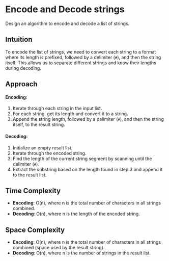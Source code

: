 # Encode and Decode strings 
Design an algorithm to encode and decode a list of strings.

## Intuition
To encode the list of strings, we need to convert each string to a format where its length is prefixed, followed by a delimiter (`#`), and then the string itself. This allows us to separate different strings and know their lengths during decoding.

## Approach
#### Encoding:
1. Iterate through each string in the input list.
2. For each string, get its length and convert it to a string.
3. Append the string length, followed by a delimiter (`#`), and then the string itself, to the result string.

#### Decoding:
1. Initialize an empty result list.
2. Iterate through the encoded string.
3. Find the length of the current string segment by scanning until the delimiter (`#`).
4. Extract the substring based on the length found in step 3 and append it to the result list.

## Time Complexity
- **Encoding**: O(n), where n is the total number of characters in all strings combined.
- **Decoding**: O(n), where n is the length of the encoded string.

## Space Complexity
- **Encoding**: O(n), where n is the total number of characters in all strings combined (space used by the result string).
- **Decoding**: O(n), where n is the number of strings in the result list.